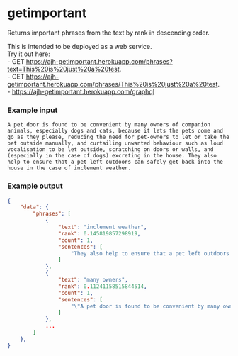 # getimportant
Returns important phrases from the text by rank in descending order.

This is intended to be deployed as a web service.  
Try it out here:  
    - GET https://ajh-getimportant.herokuapp.com/phrases?text=This%20is%20just%20a%20test.  
    - GET https://ajh-getimportant.herokuapp.com/phrases/This%20is%20just%20a%20test.  
    - https://ajh-getimportant.herokuapp.com/graphql


### Example input
```
A pet door is found to be convenient by many owners of companion animals, especially dogs and cats, because it lets the pets come and go as they please, reducing the need for pet-owners to let or take the pet outside manually, and curtailing unwanted behaviour such as loud vocalisation to be let outside, scratching on doors or walls, and (especially in the case of dogs) excreting in the house. They also help to ensure that a pet left outdoors can safely get back into the house in the case of inclement weather.
```


### Example output
```json
{
    "data": {
        "phrases": [
            {
                "text": "inclement weather",
                "rank": 0.145819857298919,
                "count": 1,
                "sentences": [
                    "They also help to ensure that a pet left outdoors can safely get back into the house in the case of inclement weather.\""
                ]
            },
            {
                "text": "many owners",
                "rank": 0.11241158515844514,
                "count": 1,
                "sentences": [
                    "\"A pet door is found to be convenient by many owners of companion animals, especially dogs and cats, because it lets the pets come and go as they please, reducing the need for pet-owners to let or take the pet outside manually, and curtailing unwanted behaviour such as loud vocalisation to be let outside, scratching on doors or walls, and (especially in the case of dogs) excreting in the house."
                ]
            },
            ...
        ]
    },
}
```
